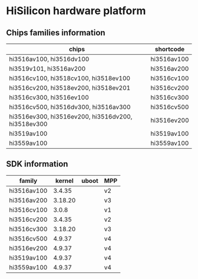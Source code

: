 # HiSilicon hardware platform

## Chips families information

| chips                                                 | shortcode     |
|-------------------------------------------------------|---------------|
| hi3516av100, hi3516dv100                              | hi3516av100   |
| hi3519v101,  hi3516av200                              | hi3516av200   |
| hi3516cv100, hi3518cv100, hi3518ev100                 | hi3516cv100   |
| hi3516cv200, hi3518ev200, hi3518ev201                 | hi3516cv200   |
| hi3516cv300, hi3516ev100                              | hi3516cv300   |
| hi3516cv500, hi3516dv300, hi3516av300                 | hi3516cv500   |
| hi3516ev300, hi3516ev200, hi3516dv200, hi3518ev300    | hi3516ev200   |
| hi3519av100                                           | hi3519av100   |
| hi3559av100                                           | hi3559av100   |

## SDK information

|family     |kernel |uboot  |MPP    |
|-----------|-------|-------|-------|
|hi3516av100|3.4.35 |       |v2
|hi3516av200|3.18.20|       |v3
|hi3516cv100|3.0.8  |       |v1
|hi3516cv200|3.4.35 |       |v2
|hi3516cv300|3.18.20|       |v3
|hi3516cv500|4.9.37 |       |v4
|hi3516ev200|4.9.37 |       |v4
|hi3519av100|4.9.37 |       |v4
|hi3559av100|4.9.37 |       |v4


